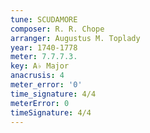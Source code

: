 ```yaml
---
tune: SCUDAMORE
composer: R. R. Chope
arranger: Augustus M. Toplady
year: 1740-1778
meter: 7.7.7.3.
key: A♭ Major
anacrusis: 4
meter_error: '0'
time_signature: 4/4
meterError: 0
timeSignature: 4/4
---
```

